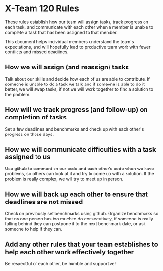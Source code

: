 # X-Team 120 Rules

These rules establish how our team will assign tasks,
track progress on each task, and communicate with each other 
when a member is unable to complete a task that has been assigned to that member.

This document helps individual members understand the team's expectations,
and will hopefully lead to productive team work with fewer conflicts
and missed deadlines.

## How we will assign (and reassign) tasks
Talk about our skills and decide how each of us are able to contribute. If someone is unable to do a task we talk and if someone is able to do it better, we will swap tasks, if not we will work together to find a solution to the problem. 


## How will we track progress (and follow-up) on completion of tasks
Set a few deadlines and benchmarks and check up with each other's progress on those days. 


## How we will communicate difficulties with a task assigned to us
Use github to comment on our code and each other's code when we have problems, so others can look at it and try to come up with a solution.
If the problem is really complex, we will try to meet up in person. 


## How we will back up each other to ensure that deadlines are not missed
Check on previously set benchmarks using github. Organize benchmarks so that no one person has too much to do consecutively,
if someone is really falling behind they can postpone it to the next benchmark date, or ask someone to help if they can. 


## Add any other rules that your team establishes to help each other work effectively together
Be respectful of each other, be humble and supportive!


